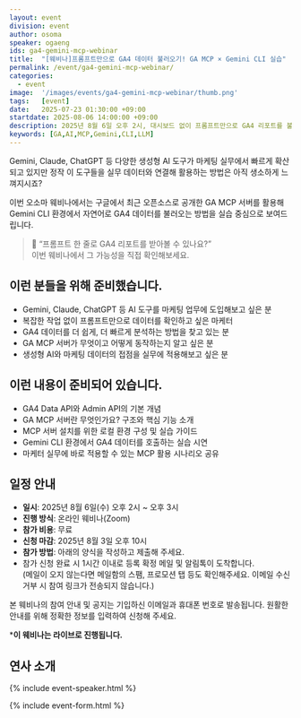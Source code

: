 ```yaml
---
layout: event
division: event
author: osoma
speaker: ogaeng
ids: ga4-gemini-mcp-webinar
title:  "[웨비나]프롬프트만으로 GA4 데이터 불러오기! GA MCP × Gemini CLI 실습"
permalink: /event/ga4-gemini-mcp-webinar/
categories:
  - event
image:  '/images/events/ga4-gemini-mcp-webinar/thumb.png'
tags:   [event]
date:   2025-07-23 01:30:00 +09:00
startdate: 2025-08-06 14:00:00 +09:00
description: 2025년 8월 6일 오후 2시, 대시보드 없이 프롬프트만으로 GA4 리포트를 불러오는 방법, GA MCP × Gemini CLI 실습으로 직접 배워보세요. 마케터를 위한 AI 데이터 분석 웨비나!
keywords: [GA,AI,MCP,Gemini,CLI,LLM]
---
```


Gemini, Claude, ChatGPT 등 다양한 생성형 AI 도구가 마케팅 실무에서 빠르게 확산되고 있지만 정작 이 도구들을 실무 데이터와 연결해 활용하는 방법은 아직 생소하게 느껴지시죠?

이번 오소마 웨비나에서는 구글에서 최근 오픈소스로 공개한 GA MCP 서버를 활용해 Gemini CLI 환경에서 자연어로 GA4 데이터를 불러오는 방법을 실습 중심으로 보여드립니다.

> 📌 “프롬프트 한 줄로 GA4 리포트를 받아볼 수 있나요?”<br>이번 웨비나에서 그 가능성을 직접 확인해보세요.

## 이런 분들을 위해 준비했습니다.

- Gemini, Claude, ChatGPT 등 AI 도구를 마케팅 업무에 도입해보고 싶은 분
- 복잡한 작업 없이 프롬프트만으로 데이터를 확인하고 싶은 마케터
- GA4 데이터를 더 쉽게, 더 빠르게 분석하는 방법을 찾고 있는 분
- GA MCP 서버가 무엇이고 어떻게 동작하는지 알고 싶은 분
- 생성형 AI와 마케팅 데이터의 접점을 실무에 적용해보고 싶은 분

## 이런 내용이 준비되어 있습니다.

- GA4 Data API와 Admin API의 기본 개념
- GA MCP 서버란 무엇인가요? 구조와 핵심 기능 소개
- MCP 서버 설치를 위한 로컬 환경 구성 및 실습 가이드
- Gemini CLI 환경에서 GA4 데이터를 호출하는 실습 시연
- 마케터 실무에 바로 적용할 수 있는 MCP 활용 시나리오 공유

## 일정 안내

- **일시**: 2025년 8월 6일(수) 오후 2시 ~ 오후 3시
- **진행 방식**: 온라인 웨비나(Zoom)
- **참가 비용**: 무료
- **신청 마감**: 2025년 8월 3일 오후 10시
- **참가 방법**: 아래의 양식을 작성하고 제출해 주세요.
- 참가 신청 완료 시 1시간 이내로 등록 확정 메일 및 알림톡이 도착합니다.<br>(메일이 오지 않는다면 메일함의 스팸, 프로모션 탭 등도 확인해주세요. 이메일 수신거부 시 참여 링크가 전송되지 않습니다.)

본 웨비나의 참여 안내 및 공지는 기입하신 이메일과 휴대폰 번호로 발송됩니다. 원활한 안내를 위해 정확한 정보를 입력하여 신청해 주세요.

***이 웨비나는 라이브로 진행됩니다.**


## 연사 소개

{% include event-speaker.html %}

{% include event-form.html %}